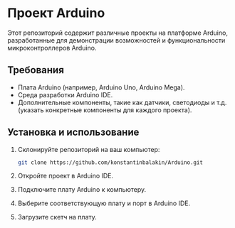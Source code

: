 # Проект Arduino

Этот репозиторий содержит различные проекты на платформе Arduino, разработанные для демонстрации возможностей и функциональности микроконтроллеров Arduino.


## Требования

- Плата Arduino (например, Arduino Uno, Arduino Mega).
- Среда разработки Arduino IDE.
- Дополнительные компоненты, такие как датчики, светодиоды и т.д. (указать конкретные компоненты для каждого проекта).

## Установка и использование

1. Склонируйте репозиторий на ваш компьютер:

   ```bash
   git clone https://github.com/konstantinbalakin/Arduino.git
   ```

2. Откройте проект в Arduino IDE.
3. Подключите плату Arduino к компьютеру.
4. Выберите соответствующую плату и порт в Arduino IDE.
5. Загрузите скетч на плату.